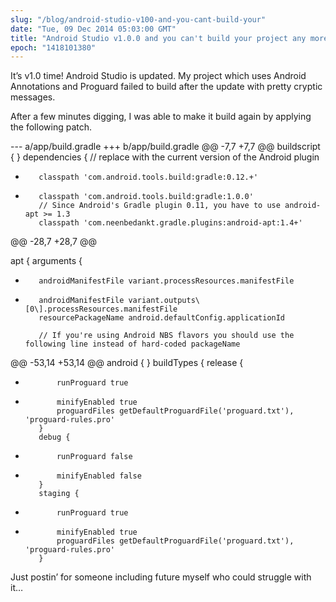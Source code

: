 ```yaml
---
slug: "/blog/android-studio-v100-and-you-cant-build-your"
date: "Tue, 09 Dec 2014 05:03:00 GMT"
title: "Android Studio v1.0.0 and you can't build your project any more... here is how I fixed my project."
epoch: "1418101380"
---
```

        
It’s v1.0 time! Android Studio is updated. My project which uses Android Annotations and Proguard failed to build after the update with pretty cryptic messages.

After a few minutes digging, I was able to make it build again by applying the following patch.

\--- a/app/build.gradle
+++ b/app/build.gradle
@@ -7,7 +7,7 @@ buildscript {
     }
     dependencies {
         // replace with the current version of the Android plugin
-        classpath 'com.android.tools.build:gradle:0.12.+'
+        classpath 'com.android.tools.build:gradle:1.0.0'
         // Since Android's Gradle plugin 0.11, you have to use android-apt >= 1.3
         classpath 'com.neenbedankt.gradle.plugins:android-apt:1.4+'
@@ -28,7 +28,7 @@ 

 apt {
     arguments {
-        androidManifestFile variant.processResources.manifestFile
+        androidManifestFile variant.outputs\[0\].processResources.manifestFile
         resourcePackageName android.defaultConfig.applicationId

         // If you're using Android NBS flavors you should use the following line instead of hard-coded packageName
@@ -53,14 +53,14 @@ android {
     }
     buildTypes {
         release {
-            runProguard true
+            minifyEnabled true
             proguardFiles getDefaultProguardFile('proguard.txt'), 'proguard-rules.pro'
         }
         debug {
-            runProguard false
+            minifyEnabled false
         }
         staging {
-            runProguard true
+            minifyEnabled true
             proguardFiles getDefaultProguardFile('proguard.txt'), 'proguard-rules.pro'
         }
             
         

Just postin’ for someone including future myself who could struggle with it…

